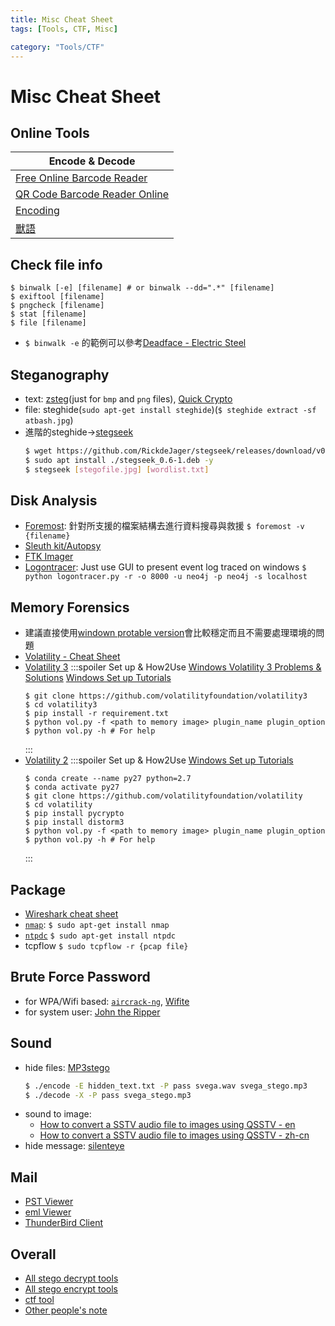 ```yaml
---
title: Misc Cheat Sheet
tags: [Tools, CTF, Misc]

category: "Tools/CTF"
---
```


# Misc Cheat Sheet
## Online Tools
| Encode & Decode |
| -------- |
|[Free Online Barcode Reader](https://online-barcode-reader.inliteresearch.com/)|
|[QR Code Barcode Reader Online](https://products.aspose.app/barcode/recognize/qr#/recognized)|
| [Encoding](https://emn178.github.io/online-tools/index.html)|
| [獸語](https://roar.iiilab.com/)|

## Check file info
```bash!
$ binwalk [-e] [filename] # or binwalk --dd=".*" [filename]
$ exiftool [filename]
$ pngcheck [filename]
$ stat [filename]
$ file [filename]
```
* `$ binwalk -e` 的範例可以參考[Deadface - Electric Steel ](https://hackmd.io/@SBK6401/BJgwrxWM6#Electric-Steel)
## Steganography
* text: [zsteg](https://github.com/zed-0xff/zsteg)(just for `bmp` and `png` files), [Quick Crypto](http://quickcrypto.com/download.html)
* file: steghide(`sudo apt-get install steghide`)(`$ steghide extract -sf atbash.jpg`)
* 進階的steghide$\to$[stegseek](https://github.com/RickdeJager/stegseek)
    ```bash
    $ wget https://github.com/RickdeJager/stegseek/releases/download/v0.6/stegseek_0.6-1.deb
    $ sudo apt install ./stegseek_0.6-1.deb -y
    $ stegseek [stegofile.jpg] [wordlist.txt]
    ```
## Disk Analysis
* [Foremost](https://darkranger.no-ip.org/archives/v5/document/linux/foremost_recovery.htm): 針對所支援的檔案結構去進行資料搜尋與救援
    `$ foremost -v {filename}`
* [Sleuth kit/Autopsy](https://blog.csdn.net/wxh0000mm/article/details/99447206)
* [FTK Imager](https://www.exterro.com/ftk-imager)
* [Logontracer](https://hackmd.io/@SBK6401/SJOwGrUfa): Just use GUI to present event log traced on windows
    `$ python logontracer.py -r -o 8000 -u neo4j -p neo4j -s localhost`

## Memory Forensics
* 建議直接使用[windown protable version](https://www.volatilityfoundation.org/releases)會比較穩定而且不需要處理環境的問題
* [Volatility - Cheat Sheet](https://hackmd.io/@TuX-/BymMpKd0s)
* [Volatility 3](https://github.com/volatilityfoundation/volatility3)
    :::spoiler Set up & How2Use
    [Windows Volatility 3 Problems & Solutions](https://blog.csdn.net/u011250160/article/details/120461405)
    [Windows Set up Tutorials](https://volatility3.readthedocs.io/en/latest/getting-started-windows-tutorial.html)
    ```bash!
    $ git clone https://github.com/volatilityfoundation/volatility3
    $ cd volatility3
    $ pip install -r requirement.txt
    $ python vol.py -f <path to memory image> plugin_name plugin_option
    $ python vol.py -h # For help
    ```
    :::
* [Volatility 2](https://github.com/volatilityfoundation/volatility)
    :::spoiler Set up & How2Use
    [Windows Set up Tutorials](https://volatility3.readthedocs.io/en/latest/getting-started-windows-tutorial.html)
    ```bash!
    $ conda create --name py27 python=2.7
    $ conda activate py27
    $ git clone https://github.com/volatilityfoundation/volatility
    $ cd volatility
    $ pip install pycrypto
    $ pip install distorm3
    $ python vol.py -f <path to memory image> plugin_name plugin_option
    $ python vol.py -h # For help
    ```
    :::

## Package
* [Wireshark cheat sheet](https://packetlife.net/blog/2008/oct/18/cheat-sheets-tcpdump-and-wireshark/)
* [`nmap`](http://www.osslab.tw/books/linux-administration/page/nmap-%E5%B8%B8%E7%94%A8%E6%8C%87%E4%BB%A4%E9%9B%86):
    `$ sudo apt-get install nmap`
* [`ntpdc`](https://www.ibm.com/docs/zh-tw/aix/7.3?topic=n-ntpdc4-command)
    `$ sudo apt-get install ntpdc`
* tcpflow
    `$ sudo tcpflow -r {pcap file}`

## Brute Force Password
* for WPA/Wifi based: [`aircrack-ng`](https://linuxhint.com/install_aircrack-ng_ubuntu/), [Wifite](https://ithelp.ithome.com.tw/articles/10280928)
* for system user: [John the Ripper](https://ithelp.ithome.com.tw/articles/10300529)

## Sound
* hide files: [MP3stego](https://www.petitcolas.net/steganography/mp3stego/)
    ```bash
    $ ./encode -E hidden_text.txt -P pass svega.wav svega_stego.mp3
    $ ./decode -X -P pass svega_stego.mp3
    ```
* sound to image:
    * [How to convert a SSTV audio file to images using QSSTV - en](https://ourcodeworld.com/articles/read/956/how-to-convert-decode-a-slow-scan-television-transmissions-sstv-audio-file-to-images-using-qsstv-in-ubuntu-18-04)
    * [How to convert a SSTV audio file to images using QSSTV - zh-cn](https://www.srcmini.com/62326.html)
* hide message: [silenteye](https://sourceforge.net/projects/silenteye/)

## Mail
* [PST Viewer](https://goldfynch.com/goldfynch-pst-viewer)
* [eml Viewer](https://products.groupdocs.app/zh-hant/viewer/eml)
* [ThunderBird Client](https://www.thunderbird.net/zh-TW/)
## Overall
* [All stego decrypt tools](https://aperisolve.fr/)
* [All stego encrypt tools](https://tools.miku.ac/)
* [ctf tool](http://www.ctftools.com/)
* [Other people's note](https://w1a2d3s4q5e6.blogspot.com/2016/06/blog-post.html)


